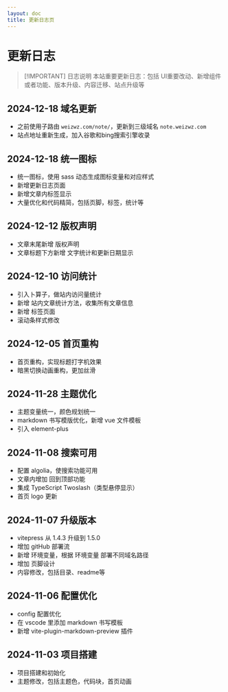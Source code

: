 ```yaml
---
layout: doc
title: 更新日志页
---
```


# 更新日志

> [!IMPORTANT] 日志说明
> 本站重要更新日志：包括 UI重要改动、新增组件或者功能、版本升级、内容迁移、站点升级等

## 2024-12-18 域名更新

+ 之前使用子路由 `weizwz.com/note/`，更新到三级域名 `note.weizwz.com`
+ 站点地址重新生成，加入谷歌和bing搜索引擎收录

## 2024-12-18 统一图标

+ 统一图标，使用 sass 动态生成图标变量和对应样式
+ 新增更新日志页面
+ 新增文章内标签显示
+ 大量优化和代码精简，包括页脚，标签，统计等

## 2024-12-12 版权声明

+ 文章末尾新增 版权声明
+ 文章标题下方新增 文字统计和更新日期显示

## 2024-12-10 访问统计

+ 引入卜算子，做站内访问量统计
+ 新增 站内文章统计方法，收集所有文章信息
+ 新增 标签页面
+ 滚动条样式修改

## 2024-12-05 首页重构

+ 首页重构，实现标题打字机效果
+ 暗黑切换动画重构，更加丝滑

## 2024-11-28 主题优化

+ 主题变量统一，颜色规划统一
+ markdown 书写模版优化，新增 vue 文件模板
+ 引入 element-plus

## 2024-11-08 搜索可用

+ 配置 algolia，使搜索功能可用
+ 文章内增加 回到顶部功能
+ 集成 TypeScript Twoslash（类型悬停显示）
+ 首页 logo 更新

## 2024-11-07 升级版本

+ vitepress 从 1.4.3 升级到 1.5.0
+ 增加 gitHub 部署流
+ 新增 环境变量，根据 环境变量 部署不同域名路径
+ 增加 页脚设计
+ 内容修改，包括目录、readme等

## 2024-11-06 配置优化

+ config 配置优化
+ 在 vscode 里添加 markdown 书写模板
+ 新增 vite-plugin-markdown-preview 插件

## 2024-11-03 项目搭建

+ 项目搭建和初始化
+ 主题修改，包括主题色，代码块，首页动画